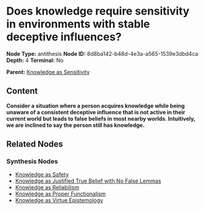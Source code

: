 # Does knowledge require sensitivity in environments with stable deceptive influences?

**Node Type:** antithesis
**Node ID:** 8d8ba142-b48d-4e3a-a565-1539e3dbd4ca
**Depth:** 4
**Terminal:** No

**Parent:** [Knowledge as Sensitivity](knowledge-as-sensitivity-synthesis-8137b3ae-12a3-4180-b386-022b04bc2988.md)

## Content

**Consider a situation where a person acquires knowledge while being unaware of a consistent deceptive influence that is not active in their current world but leads to false beliefs in most nearby worlds. Intuitively, we are inclined to say the person still has knowledge.**

## Related Nodes

### Synthesis Nodes

- [Knowledge as Safety](knowledge-as-safety-synthesis-95fbdd7a-3886-4917-b5e4-eb66fdd06776.md)
- [Knowledge as Justified True Belief with No False Lemmas](knowledge-as-justified-true-belief-with-no-false-lemmas-synthesis-e2e6f08b-3d0e-4668-a6a1-711e6002c16f.md)
- [Knowledge as Reliabilism](knowledge-as-reliabilism-synthesis-9f1944e3-e7bd-4bb1-b894-3cf4e9e1fad5.md)
- [Knowledge as Proper Functionalism](knowledge-as-proper-functionalism-synthesis-03fceddd-6d54-42eb-91fd-c0b4131ebf44.md)
- [Knowledge as Virtue Epistemology](knowledge-as-virtue-epistemology-synthesis-70c6b372-ec43-4859-bfda-c7502a9ad960.md)
